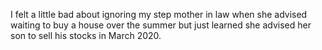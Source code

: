 I felt a little bad about ignoring my step mother in law when she advised waiting to buy a house over the summer but just learned she advised her son to sell his stocks in March 2020.

